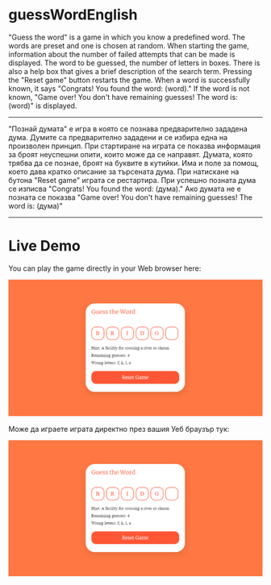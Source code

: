 # guessWordEnglish

"Guess the word" is a game in which you know a predefined word. The words are preset and one is chosen at random. When starting the game, information about the number of failed attempts that can be made is displayed. The word to be guessed, the number of letters in boxes. There is also a help box that gives a brief description of the search term. Pressing the "Reset game" button restarts the game. When a word is successfully known, it says "Congrats! You found the word: (word)." If the word is not known, "Game over! You don't have remaining guesses! The word is: (word)" is displayed.

---------------------------------------------------------------------------------------------------------------------------------------------

"Познай думата" е игра в която се познава предварително зададена дума. Думите са предварително зададени и се избира една на произволен принцип. При стартиране на играта се показва информация за броят неуспешни опити, които може да се направят. Думата, която трябва да се познае, броят на буквите в кутийки. Има и поле за помощ, което дава кратко описание за търсената дума. При натискане на бутона "Reset game" играта се рестартира. При успешно позната дума се изписва "Congrats! You found the word: (дума)." Ако думата не е позната се показва "Game over! You don't have remaining guesses! The word is: (дума)"

---------------------------------------------------------------------------------------------------------------------------------------------

# Live Demo

You can play the game directly in your Web browser here:

[<img alt="Play Button" src="https://github.com/bogiignatov/guessWordEnglish/blob/main/displayImage.png" />](https://replit.com/@bogiignatov/guessTheWord#index.html)

Може да играете играта директно през вашия Уеб браузър тук:

[<img alt="Play Button" src="https://github.com/bogiignatov/guessWordEnglish/blob/main/displayImage.png" />](https://replit.com/@bogiignatov/guessTheWord#index.html)